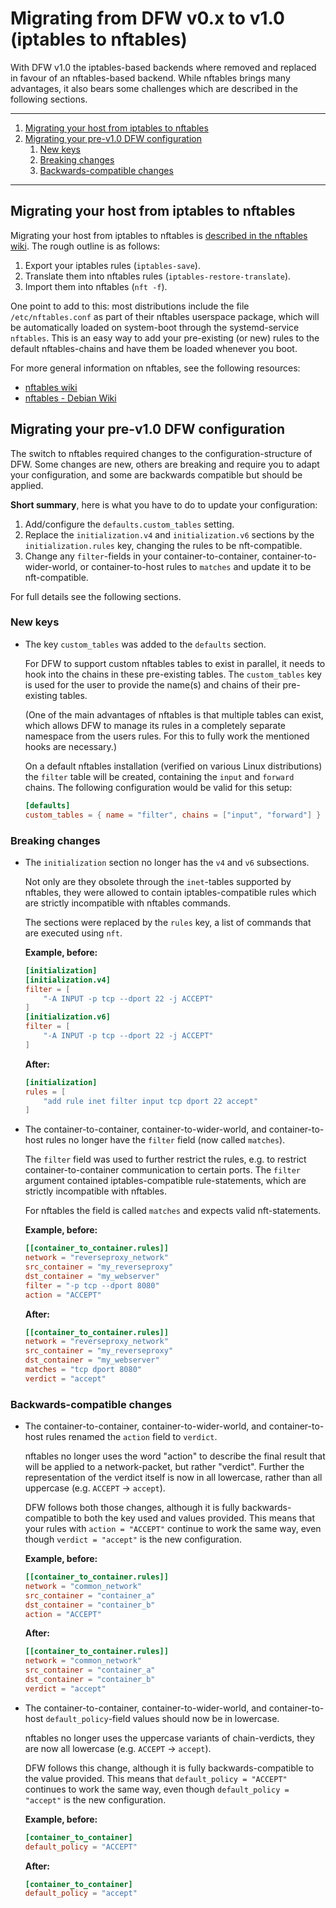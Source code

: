 # Migrating from DFW v0.x to v1.0 (iptables to nftables)

With DFW v1.0 the iptables-based backends where removed and replaced in favour of an nftables-based backend.
While nftables brings many advantages, it also bears some challenges which are described in the following sections.

-----

1. [Migrating your host from iptables to nftables](#migrating-host)
2. [Migrating your pre-v1.0 DFW configuration](#migrating-config)
    1. [New keys](#migrating-config-newkeys)
    2. [Breaking changes](#migrating-config-breakingchanges)
    3. [Backwards-compatible changes](#migrating-config-backwardscompatiblechanges)

-----

## <a name="migrating-host"></a>Migrating your host from iptables to nftables

Migrating your host from iptables to nftables is [described in the nftables wiki][nftableswiki-movingfromiptables].
The rough outline is as follows:

1. Export your iptables rules (`iptables-save`).
2. Translate them into nftables rules (`iptables-restore-translate`).
3. Import them into nftables (`nft -f`).

One point to add to this: most distributions include the file `/etc/nftables.conf` as part of their nftables userspace package, which will be automatically loaded on system-boot through the systemd-service `nftables`.
This is an easy way to add your pre-existing (or new) rules to the default nftables-chains and have them be loaded whenever you boot.

[nftableswiki-movingfromiptables]: https://wiki.nftables.org/wiki-nftables/index.php/Moving_from_iptables_to_nftables

For more general information on nftables, see the following resources:

* [nftables wiki][nftableswiki]
* [nftables - Debian Wiki][debianwiki-nftables]

[nftableswiki]: https://wiki.nftables.org/wiki-nftables/index.php/Main_Page
[debianwiki-nftables]: https://wiki.debian.org/nftables

## <a name="migrating-config"></a>Migrating your pre-v1.0 DFW configuration

The switch to nftables required changes to the configuration-structure of DFW.
Some changes are new, others are breaking and require you to adapt your configuration, and some are backwards compatible but should be applied.

**Short summary**, here is what you have to do to update your configuration:

1. Add/configure the `defaults.custom_tables` setting.
2. Replace the `initialization.v4` and `initialization.v6` sections by the `initialization.rules` key, changing the rules to be nft-compatible.
3. Change any `filter`-fields in your container-to-container, container-to-wider-world, or container-to-host rules to `matches` and update it to be nft-compatible.

For full details see the following sections.

### <a name="migrating-config-newkeys"></a>New keys

* The key `custom_tables` was added to the `defaults` section.

    For DFW to support custom nftables tables to exist in parallel, it needs to hook into the chains in these pre-existing tables.
    The `custom_tables` key is used for the user to provide the name(s) and chains of their pre-existing tables.

    (One of the main advantages of nftables is that multiple tables can exist, which allows DFW to manage its rules in a completely separate namespace from the users rules.
    For this to fully work the mentioned hooks are necessary.)

    On a default nftables installation (verified on various Linux distributions) the `filter` table will be created, containing the `input` and `forward` chains.
    The following configuration would be valid for this setup:

    ```toml
    [defaults]
    custom_tables = { name = "filter", chains = ["input", "forward"] }
    ```

### <a name="migrating-config-breakingchanges"></a>Breaking changes

* The `initialization` section no longer has the `v4` and `v6` subsections.

    Not only are they obsolete through the `inet`-tables supported by nftables, they were allowed to contain iptables-compatible rules which are strictly incompatible with nftables commands.

    The sections were replaced by the `rules` key, a list of commands that are executed using `nft`.

    **Example, before:**

    ```toml
    [initialization]
    [initialization.v4]
    filter = [
        "-A INPUT -p tcp --dport 22 -j ACCEPT"
    ]
    [initialization.v6]
    filter = [
        "-A INPUT -p tcp --dport 22 -j ACCEPT"
    ]
    ```

    **After:**

    ```toml
    [initialization]
    rules = [
        "add rule inet filter input tcp dport 22 accept"
    ]
    ```

* The container-to-container, container-to-wider-world, and container-to-host rules no longer have the `filter` field (now called `matches`).

    The `filter` field was used to further restrict the rules, e.g. to restrict container-to-container communication to certain ports.
    The `filter` argument contained iptables-compatible rule-statements, which are strictly incompatible with nftables.

    For nftables the field is called `matches` and expects valid nft-statements.

    **Example, before:**

    ```toml
    [[container_to_container.rules]]
    network = "reverseproxy_network"
    src_container = "my_reverseproxy"
    dst_container = "my_webserver"
    filter = "-p tcp --dport 8080"
    action = "ACCEPT"
    ```

    **After:**

    ```toml
    [[container_to_container.rules]]
    network = "reverseproxy_network"
    src_container = "my_reverseproxy"
    dst_container = "my_webserver"
    matches = "tcp dport 8080"
    verdict = "accept"
    ```

### <a name="migrating-config-backwardscompatiblechanges"></a>Backwards-compatible changes

* The container-to-container, container-to-wider-world, and container-to-host rules renamed the `action` field to `verdict`.

    nftables no longer uses the word "action" to describe the final result that will be applied to a network-packet, but rather "verdict".
    Further the representation of the verdict itself is now in all lowercase, rather than all uppercase (e.g. `ACCEPT` -> `accept`).

    DFW follows both those changes, although it is fully backwards-compatible to both the key used and values provided.
    This means that your rules with `action = "ACCEPT"` continue to work the same way, even though `verdict = "accept"` is the new configuration.

    **Example, before:**

    ```toml
    [[container_to_container.rules]]
    network = "common_network"
    src_container = "container_a"
    dst_container = "container_b"
    action = "ACCEPT"
    ```

    **After:**

    ```toml
    [[container_to_container.rules]]
    network = "common_network"
    src_container = "container_a"
    dst_container = "container_b"
    verdict = "accept"
    ```

* The container-to-container, container-to-wider-world, and container-to-host `default_policy`-field values should now be in lowercase.

    nftables no longer uses the uppercase variants of chain-verdicts, they are now all lowercase (e.g. `ACCEPT` -> `accept`).

    DFW follows this change, although it is fully backwards-compatible to the value provided.
    This means that `default_policy = "ACCEPT"` continues to work the same way, even though `default_policy = "accept"` is the new configuration.

    **Example, before:**

    ```toml
    [container_to_container]
    default_policy = "ACCEPT"
    ```

    **After:**

    ```toml
    [container_to_container]
    default_policy = "accept"
    ```
